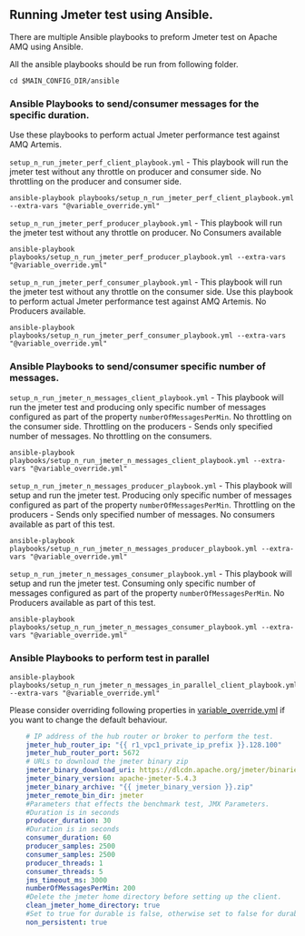 ## Running Jmeter test using Ansible.

There are multiple Ansible playbooks to preform Jmeter test on Apache AMQ using Ansible.

All the ansible playbooks should be run from following folder.

```shell
cd $MAIN_CONFIG_DIR/ansible
```


### Ansible Playbooks to send/consumer messages for the specific duration.
Use these playbooks to perform actual Jmeter performance test against AMQ Artemis.


`setup_n_run_jmeter_perf_client_playbook.yml` - This playbook will run the jmeter test without any throttle on producer and consumer side. 
No throttling on the producer and consumer side.

```shell
ansible-playbook playbooks/setup_n_run_jmeter_perf_client_playbook.yml --extra-vars "@variable_override.yml"
```

`setup_n_run_jmeter_perf_producer_playbook.yml` - This playbook will run the jmeter test without any throttle on producer. 
No Consumers available

```shell
ansible-playbook playbooks/setup_n_run_jmeter_perf_producer_playbook.yml --extra-vars "@variable_override.yml"
```

`setup_n_run_jmeter_perf_consumer_playbook.yml` - This playbook will run the jmeter test without any throttle on the consumer side. Use this playbook to perform actual Jmeter performance test against AMQ Artemis.
No Producers available.

```shell
ansible-playbook playbooks/setup_n_run_jmeter_perf_consumer_playbook.yml --extra-vars "@variable_override.yml"
```

### Ansible Playbooks to send/consumer specific number of messages.

`setup_n_run_jmeter_n_messages_client_playbook.yml` - This playbook will run the jmeter test and producing only specific number of messages configured as part of the property `numberOfMessagesPerMin`. No throttling on the consumer side. 
Throttling on the producers - Sends only specified number of messages. 
No throttling on the consumers. 

```shell
ansible-playbook playbooks/setup_n_run_jmeter_n_messages_client_playbook.yml --extra-vars "@variable_override.yml"
```

`setup_n_run_jmeter_n_messages_producer_playbook.yml` - This playbook will setup and run the jmeter test. Producing only specific number of messages configured as part of the property `numberOfMessagesPerMin`. 
Throttling on the producers - Sends only specified number of messages.
No consumers available as part of this test.

```shell
ansible-playbook playbooks/setup_n_run_jmeter_n_messages_producer_playbook.yml --extra-vars "@variable_override.yml"
```

`setup_n_run_jmeter_n_messages_consumer_playbook.yml` - This playbook will setup and run the jmeter test. Consuming only specific number of messages configured as part of the property `numberOfMessagesPerMin`.
No Producers available as part of this test.

```shell
ansible-playbook playbooks/setup_n_run_jmeter_n_messages_consumer_playbook.yml --extra-vars "@variable_override.yml"
```

### Ansible Playbooks to perform test in parallel

```shell
ansible-playbook playbooks/setup_n_run_jmeter_n_messages_in_parallel_client_playbook.yml --extra-vars "@variable_override.yml"
```

Please consider overriding following properties in [variable_override.yml](variable_override.yml) if you want to change the default behaviour.
```yaml
    # IP address of the hub router or broker to perform the test.
    jmeter_hub_router_ip: "{{ r1_vpc1_private_ip_prefix }}.128.100"
    jmeter_hub_router_port: 5672
    # URLs to download the jmeter binary zip
    jmeter_binary_download_uri: https://dlcdn.apache.org/jmeter/binaries
    jmeter_binary_version: apache-jmeter-5.4.3
    jmeter_binary_archive: "{{ jmeter_binary_version }}.zip"
    jmeter_remote_bin_dir: jmeter    
    #Parameters that effects the benchmark test, JMX Parameters.
    #Duration is in seconds
    producer_duration: 30
    #Duration is in seconds
    consumer_duration: 60
    producer_samples: 2500
    consumer_samples: 2500
    producer_threads: 1
    consumer_threads: 5
    jms_timeout_ms: 3000
    numberOfMessagesPerMin: 200
    #Delete the jmeter home directory before setting up the client. 
    clean_jmeter_home_directory: true
    #Set to true for durable is false, otherwise set to false for durable is true. 
    non_persistent: true
```
